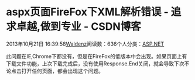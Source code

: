 
# aspx页面FireFox下XML解析错误 - 追求卓越,做到专业 - CSDN博客


2013年10月21日 16:39:58[Waldenz](https://me.csdn.net/enter89)阅读数：636个人分类：[ASP.NET																](https://blog.csdn.net/enter89/article/category/1235183)


此问题在IE,Chrome下都没有，但是在FireFox的低版本中会出现。如果页面上有下载文件功能，上次下载完成后，没有使用Response.End关闭，就会导致下次不论点击打开任何页面，都会出现这个问题。

